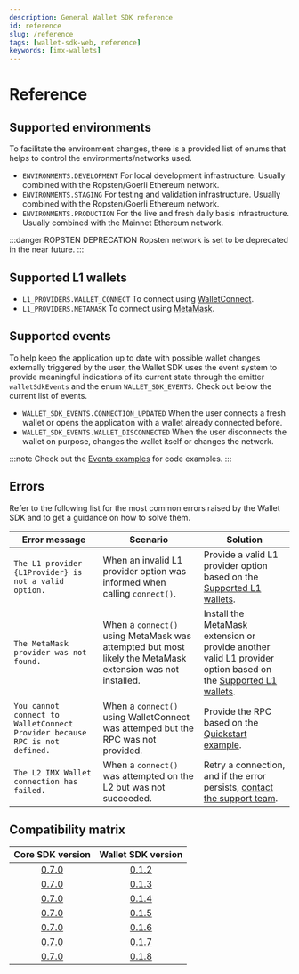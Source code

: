 ```yaml
---
description: General Wallet SDK reference
id: reference
slug: /reference
tags: [wallet-sdk-web, reference]
keywords: [imx-wallets]
---
```


# Reference

## Supported environments

To facilitate the environment changes, there is a provided list of enums that helps to control the environments/networks used.

- `ENVIRONMENTS.DEVELOPMENT` For local development infrastructure. Usually combined with the Ropsten/Goerli Ethereum network.
- `ENVIRONMENTS.STAGING` For testing and validation infrastructure. Usually combined with the Ropsten/Goerli Ethereum network.
- `ENVIRONMENTS.PRODUCTION` For the live and fresh daily basis infrastructure. Usually combined with the Mainnet Ethereum network.

:::danger ROPSTEN DEPRECATION
Ropsten network is set to be deprecated in the near future.
:::

## Supported L1 wallets

- `L1_PROVIDERS.WALLET_CONNECT` To connect using [WalletConnect](https://docs.walletconnect.com).
- `L1_PROVIDERS.METAMASK` To connect using [MetaMask](https://docs.metamask.io/guide).

## Supported events

To help keep the application up to date with possible wallet changes externally triggered by the user, the Wallet SDK uses the event system to provide meaningful indications of its current state through the emitter `walletSdkEvents` and the enum `WALLET_SDK_EVENTS`. Check out below the current list of events.

- `WALLET_SDK_EVENTS.CONNECTION_UPDATED` When the user connects a fresh wallet or opens the application with a wallet already connected before.
- `WALLET_SDK_EVENTS.WALLET_DISCONNECTED` When the user disconnects the wallet on purpose, changes the wallet itself or changes the network.

:::note
Check out the [Events examples](/sdk-docs/wallet-sdk-web/code-examples#events) for code examples.
:::

## Errors

Refer to the following list for the most common errors raised by the Wallet SDK and to get a guidance on how to solve them.

| Error message | Scenario | Solution |
| ------------- | -------- | -------- |
| `The L1 provider {L1Provider} is not a valid option.` | When an invalid L1 provider option was informed when calling `connect()`. | Provide a valid L1 provider option based on the [Supported L1 wallets](#supported-l1-wallets). |
| `The MetaMask provider was not found.` | When a `connect()` using MetaMask was attempted but most likely the MetaMask extension was not installed. | Install the MetaMask extension or provide another valid L1 provider option based on the [Supported L1 wallets](#supported-l1-wallets). |
| `You cannot connect to WalletConnect Provider because RPC is not defined.` | When a `connect()` using WalletConnect was attemped but the RPC was not provided. | Provide the RPC based on the [Quickstart example](#quickstart). |
| `The L2 IMX Wallet connection has failed.` | When a `connect()` was attempted on the L2 but was not succeeded. | Retry a connection, and if the error persists, [contact the support team](https://support.immutable.com). |

## Compatibility matrix

| Core SDK version | Wallet SDK version |
| :--------------: | :----------------: |
| [0.7.0](https://www.npmjs.com/package/@imtbl/core-sdk/v/0.7.0) | [0.1.2](https://www.npmjs.com/package/@imtbl/wallet-sdk-web/v/0.1.2)  |
| [0.7.0](https://www.npmjs.com/package/@imtbl/core-sdk/v/0.7.0) | [0.1.3](https://www.npmjs.com/package/@imtbl/wallet-sdk-web/v/0.1.3)  |
| [0.7.0](https://www.npmjs.com/package/@imtbl/core-sdk/v/0.7.0) | [0.1.4](https://www.npmjs.com/package/@imtbl/wallet-sdk-web/v/0.1.4)  |
| [0.7.0](https://www.npmjs.com/package/@imtbl/core-sdk/v/0.7.0) | [0.1.5](https://www.npmjs.com/package/@imtbl/wallet-sdk-web/v/0.1.5)  |
| [0.7.0](https://www.npmjs.com/package/@imtbl/core-sdk/v/0.7.0) | [0.1.6](https://www.npmjs.com/package/@imtbl/wallet-sdk-web/v/0.1.6)  |
| [0.7.0](https://www.npmjs.com/package/@imtbl/core-sdk/v/0.7.0) | [0.1.7](https://www.npmjs.com/package/@imtbl/wallet-sdk-web/v/0.1.7)  |
| [0.7.0](https://www.npmjs.com/package/@imtbl/core-sdk/v/0.7.0) | [0.1.8](https://www.npmjs.com/package/@imtbl/wallet-sdk-web/v/0.1.8)  |
